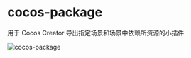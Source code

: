 # cocos-package
用于 Cocos Creator 导出指定场景和场景中依赖所资源的小插件

![cocos-package](https://cloud.githubusercontent.com/assets/7564028/21002143/2c60df02-bd5f-11e6-97f0-8bede1a37907.png)








